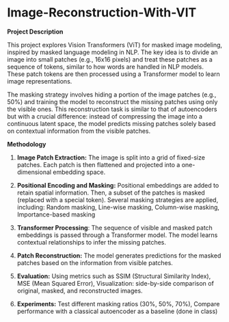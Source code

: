 # Image-Reconstruction-With-VIT

**Project Description**


This project explores Vision Transformers (ViT) for masked image modeling, inspired by masked language modeling in NLP. The key idea is to divide an image into small patches (e.g., 16x16 pixels) and treat these patches as a sequence of tokens, similar to how words are handled in NLP models. These patch tokens are then processed using a Transformer model to learn image representations.

The masking strategy involves hiding a portion of the image patches (e.g., 50%) and training the model to reconstruct the missing patches using only the visible ones. This reconstruction task is similar to that of autoencoders but with a crucial difference: instead of compressing the image into a continuous latent space, the model predicts missing patches solely based on contextual information from the visible patches.

**Methodology**

1. **Image Patch Extraction:**  The image is split into a grid of fixed-size patches. Each patch is then flattened and projected into a one-dimensional embedding space.

2. **Positional Encoding and Masking:** Positional embeddings are added to retain spatial information. Then, a subset of the patches is masked (replaced with a special token). Several masking strategies are applied, including: Random masking, Line-wise masking, Column-wise masking, Importance-based masking

3. **Transformer Processing**: The sequence of visible and masked patch embeddings is passed through a Transformer model. The model learns contextual relationships to infer the missing patches.

4. **Patch Reconstruction:** The model generates predictions for the masked patches based on the information from visible patches.

5. **Evaluation:** Using metrics such as SSIM (Structural Similarity Index), MSE (Mean Squared Error), Visualization: side-by-side comparison of original, masked, and reconstructed images.

6. **Experiments:** Test different masking ratios (30%, 50%, 70%), Compare performance with a classical autoencoder as a baseline (done in class)
